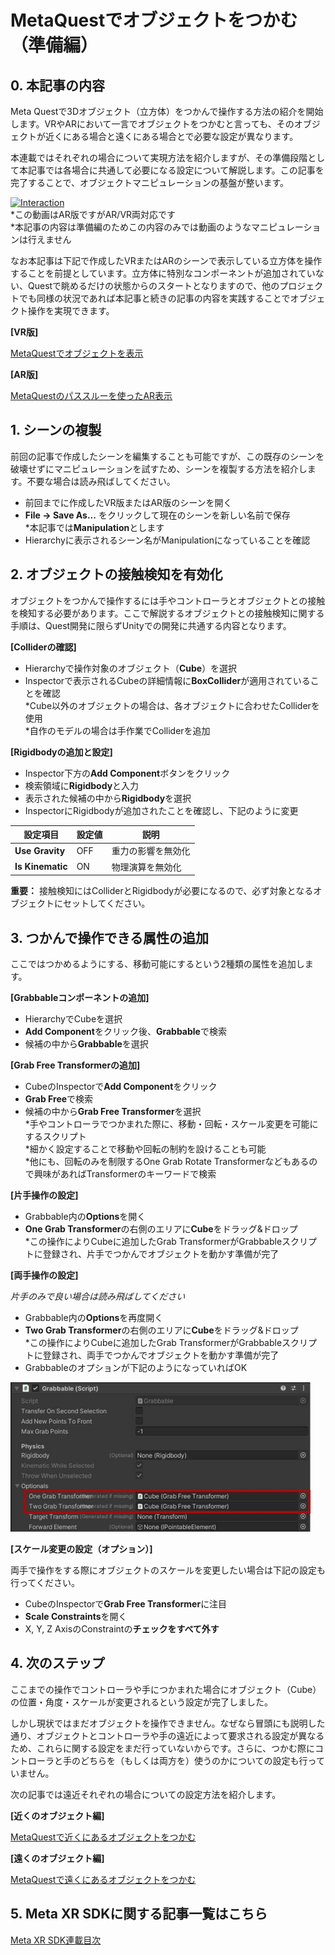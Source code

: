 # MetaQuestでオブジェクトをつかむ（準備編）

## 0. 本記事の内容

Meta Questで3Dオブジェクト（立方体）をつかんで操作する方法の紹介を開始します。VRやARにおいて一言でオブジェクトをつかむと言っても、そのオブジェクトが近くにある場合と遠くにある場合とで必要な設定が異なります。

本連載ではそれぞれの場合について実現方法を紹介しますが、その準備段階として本記事では各場合に共通して必要になる設定について解説します。この記事を完了することで、オブジェクトマニピュレーションの基盤が整います。

[![Interaction](https://img.youtube.com/vi/tkSvItjgyuk/0.jpg)](https://www.youtube.com/watch?v=tkSvItjgyuk)  
*この動画はAR版ですがAR/VR両対応です  
*本記事の内容は準備編のためこの内容のみでは動画のようなマニピュレーションは行えません

なお本記事は下記で作成したVRまたはARのシーンで表示している立方体を操作することを前提としています。立方体に特別なコンポーネントが追加されていない、Questで眺めるだけの状態からのスタートとなりますので、他のプロジェクトでも同様の状況であれば本記事と続きの記事の内容を実践することでオブジェクト操作を実現できます。

**[VR版]**

[MetaQuestでオブジェクトを表示](2-quest-vr-object-display.md)

**[AR版]**

[MetaQuestのパススルーを使ったAR表示](3-quest-ar-passthrough.md)

## 1. シーンの複製

前回の記事で作成したシーンを編集することも可能ですが、この既存のシーンを破壊せずにマニピュレーションを試すため、シーンを複製する方法を紹介します。不要な場合は読み飛ばしてください。

- 前回までに作成したVR版またはAR版のシーンを開く
- **File -> Save As...** をクリックして現在のシーンを新しい名前で保存  
  *本記事では**Manipulation**とします
- Hierarchyに表示されるシーン名がManipulationになっていることを確認

## 2. オブジェクトの接触検知を有効化

オブジェクトをつかんで操作するには手やコントローラとオブジェクトとの接触を検知する必要があります。ここで解説するオブジェクトとの接触検知に関する手順は、Quest開発に限らずUnityでの開発に共通する内容となります。

**[Colliderの確認]**

- Hierarchyで操作対象のオブジェクト（**Cube**）を選択
- Inspectorで表示されるCubeの詳細情報に**BoxCollider**が適用されていることを確認  
  *Cube以外のオブジェクトの場合は、各オブジェクトに合わせたColliderを使用  
  *自作のモデルの場合は手作業でColliderを追加

**[Rigidbodyの追加と設定]**

- Inspector下方の**Add Component**ボタンをクリック
- 検索領域に**Rigidbody**と入力
- 表示された候補の中から**Rigidbody**を選択
- InspectorにRigidbodyが追加されたことを確認し、下記のように変更

| 設定項目 | 設定値 | 説明 |
|----------|--------|------|
| **Use Gravity** | OFF | 重力の影響を無効化 |
| **Is Kinematic** | ON | 物理演算を無効化 |

**重要：** 接触検知にはColliderとRigidbodyが必要になるので、必ず対象となるオブジェクトにセットしてください。

## 3. つかんで操作できる属性の追加

ここではつかめるようにする、移動可能にするという2種類の属性を追加します。

**[Grabbableコンポーネントの追加]**

- HierarchyでCubeを選択
- **Add Component**をクリック後、**Grabbable**で検索
- 候補の中から**Grabbable**を選択

**[Grab Free Transformerの追加]**

- CubeのInspectorで**Add Component**をクリック
- **Grab Free**で検索
- 候補の中から**Grab Free Transformer**を選択  
  *手やコントローラでつかまれた際に、移動・回転・スケール変更を可能にするスクリプト  
  *細かく設定することで移動や回転の制約を設けることも可能  
  *他にも、回転のみを制限するOne Grab Rotate Transformerなどもあるので興味があればTransformerのキーワードで検索

**[片手操作の設定]**

- Grabbable内の**Options**を開く
- **One Grab Transformer**の右側のエリアに**Cube**をドラッグ&ドロップ  
  *この操作によりCubeに追加したGrab TransformerがGrabbableスクリプトに登録され、片手でつかんでオブジェクトを動かす準備が完了

**[両手操作の設定]**

*片手のみで良い場合は読み飛ばしてください*

- Grabbable内の**Options**を再度開く
- **Two Grab Transformer**の右側のエリアに**Cube**をドラッグ&ドロップ  
  *この操作によりCubeに追加したGrab TransformerがGrabbableスクリプトに登録され、両手でつかんでオブジェクトを動かす準備が完了
- Grabbableのオプションが下記のようになっていればOK

![Grabbableオプション設定画面](./materials/5/00.jpg)

**[スケール変更の設定（オプション）]**

両手で操作をする際にオブジェクトのスケールを変更したい場合は下記の設定も行ってください。

- CubeのInspectorで**Grab Free Transformer**に注目
- **Scale Constraints**を開く
- X, Y, Z AxisのConstraintの**チェックをすべて外す**

## 4. 次のステップ

ここまでの操作でコントローラや手につかまれた場合にオブジェクト（Cube）の位置・角度・スケールが変更されるという設定が完了しました。

しかし現状ではまだオブジェクトを操作できません。なぜなら冒頭にも説明した通り、オブジェクトとコントローラや手の遠近によって要求される設定が異なるため、これらに関する設定をまだ行っていないからです。さらに、つかむ際にコントローラと手のどちらを（もしくは両方を）使うのかについての設定も行っていません。

次の記事では遠近それぞれの場合についての設定方法を紹介します。

**[近くのオブジェクト編]**

[MetaQuestで近くにあるオブジェクトをつかむ](6-quest-near-object-grab.md)

**[遠くのオブジェクト編]**

[MetaQuestで遠くにあるオブジェクトをつかむ](7-quest-far-object-grab.md)

## 5. Meta XR SDKに関する記事一覧はこちら

[Meta XR SDK連載目次](0-main.md)
